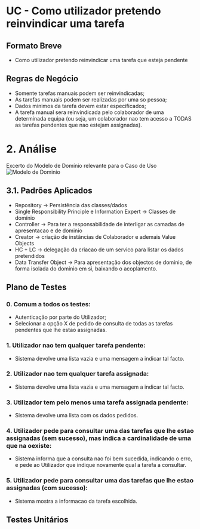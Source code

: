 # UC - Como utilizador pretendo reinvindicar uma tarefa

## Formato Breve

- Como utilizador pretendo reinvindicar uma tarefa que esteja pendente

## Regras de Negócio

- Somente tarefas manuais podem ser reinvindicadas;
- As tarefas manuais podem ser realizadas por uma so pessoa;
- Dados minimos da tarefa devem estar especificados;
- A tarefa manual sera reinvindicada pelo colaborador de uma determinada equipa (ou seja, um colaborador nao tem acesso a TODAS as tarefas pendentes que nao estejam assignadas).

# 2. Análise

Excerto do Modelo de Domínio relevante para o Caso de Uso <br>
![Modelo de Dominio](./TarefaMD.svg)

## 3.1. Padrões Aplicados

* Repository -> Persistência das classes/dados
* Single Responsibility Principle e Information Expert -> Classes de domínio
* Controller -> Para ter a responsabilidade de interligar as camadas de apresentacao e de dominio
* Creator -> criação de instâncias de Colaborador e ademais Value Objects
* HC + LC -> delegação da criacao de um servico para listar os dados pretendidos
* Data Transfer Object -> Para apresentação dos objectos de dominio, de forma isolada do dominio em si, baixando o acoplamento.

## Plano de Testes

### 0. Comum a todos os testes:

- Autenticação por parte do Utilizador;
- Selecionar a opção X de pedido de consulta de todas as tarefas pendentes que lhe estao assignadas.

### 1. Utilizador nao tem qualquer tarefa pendente:

- Sistema devolve uma lista vazia e uma mensagem a indicar tal facto.

### 2. Utilizador nao tem qualquer tarefa assignada:

- Sistema devolve uma lista vazia e uma mensagem a indicar tal facto.

### 3. Utilizador tem pelo menos uma tarefa assignada pendente:

- Sistema devolve uma lista com os dados pedidos.

### 4. Utilizador pede para consultar uma das tarefas que lhe estao assignadas (sem sucesso), mas indica a cardinalidade de uma que na oexiste:

- Sistema informa que a consulta nao foi bem sucedida, indicando o erro, e pede ao Utilizador que indique novamente qual a tarefa a consultar.

### 5. Utilizador pede para consultar uma das tarefas que lhe estao assignadas (com sucesso):

- Sistema mostra a informacao da tarefa escolhida.

## Testes Unitários
